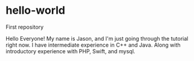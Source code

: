 # hello-world
First repository

Hello Everyone!
My name is Jason, and I'm just going through the tutorial right now. 
I have intermediate experience in C++ and Java. Along with introductory experience with PHP, Swift, and mysql.
